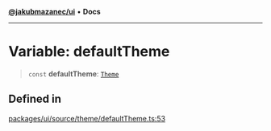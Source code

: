 [**@jakubmazanec/ui**](../README.md) • **Docs**

---

# Variable: defaultTheme

> `const` **defaultTheme**: [`Theme`](../type-aliases/Theme.md)

## Defined in

[packages/ui/source/theme/defaultTheme.ts:53](https://github.com/jakubmazanec/tools/blob/3137813ef46c72d3c081751f960a2aa2c61ad567/packages/ui/source/theme/defaultTheme.ts#L53)
